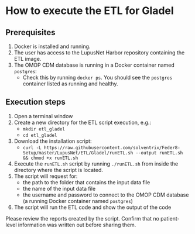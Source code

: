 # How to execute the ETL for Gladel

## Prerequisites
1. Docker is installed and running.
2. The user has access to the LupusNet Harbor repository containing the ETL image.
3. The OMOP CDM database is running in a Docker container named `postgres`:
    * Check this by running `docker ps`. You should see the `postgres` container listed as running and healthy.

## Execution steps
1. Open a terminal window 
2. Create a new directory for the ETL script execution, e.g.:
   * `mkdir etl_gladel`
   * `cd etl_gladel`
2. Download the installation script:
    * `curl -L https://raw.githubusercontent.com/solventrix/Feder8-Setup/master/LupusNet/ETL/Gladel/runETL.sh --output runETL.sh && chmod +x runETL.sh`
3. Execute the `runETL.sh` script by running `./runETL.sh` from inside the directory where the script is located.
4. The script will request for:
    * the path to the folder that contains the input data file
    * the name of the input data file
    * the username and password to connect to the OMOP CDM database (a running Docker container named `postgres`)
5. The script will run the ETL code and show the output of the code

Please review the reports created by the script. Confirm that no patient-level information was written out before sharing them.
